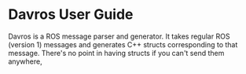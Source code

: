 # Davros User Guide

Davros is a ROS message parser and generator.  It takes regular ROS (version 1)
messages and generates C++ structs corresponding to that message.  There's no
point in having structs if you can't send them anywhere, 